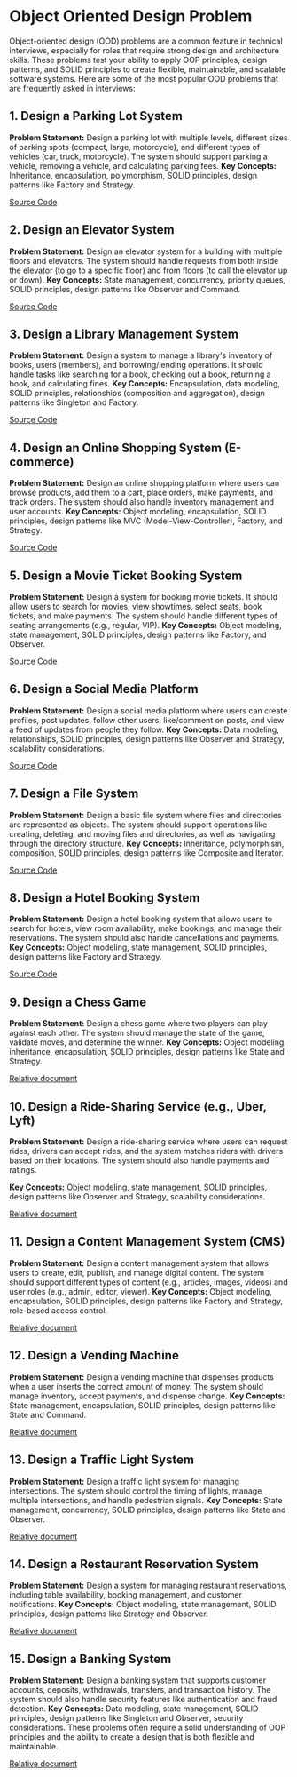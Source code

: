 # Object Oriented Design Problem

Object-oriented design (OOD) problems are a common feature in technical interviews, especially for roles that require strong design and architecture skills. These problems test your ability to apply OOP principles, design patterns, and SOLID principles to create flexible, maintainable, and scalable software systems. Here are some of the most popular OOD problems that are frequently asked in interviews:

## 1. Design a Parking Lot System

**Problem Statement:** Design a parking lot with multiple levels, different sizes of parking spots (compact, large, motorcycle), and different types of vehicles (car, truck, motorcycle). The system should support parking a vehicle, removing a vehicle, and calculating parking fees.
**Key Concepts:** Inheritance, encapsulation, polymorphism, SOLID principles, design patterns like Factory and Strategy.

[Source Code](/ParkingLot/README.md)

## 2. Design an Elevator System

**Problem Statement:** Design an elevator system for a building with multiple floors and elevators. The system should handle requests from both inside the elevator (to go to a specific floor) and from floors (to call the elevator up or down).
**Key Concepts:** State management, concurrency, priority queues, SOLID principles, design patterns like Observer and Command.

[Source Code](/ElevatorSystem/README.md)

## 3. Design a Library Management System

**Problem Statement:** Design a system to manage a library's inventory of books, users (members), and borrowing/lending operations. It should handle tasks like searching for a book, checking out a book, returning a book, and calculating fines.
**Key Concepts:** Encapsulation, data modeling, SOLID principles, relationships (composition and aggregation), design patterns like Singleton and Factory.

[Source Code](/LibraryManagementSystem/README.md)

## 4. Design an Online Shopping System (E-commerce)

**Problem Statement:** Design an online shopping platform where users can browse products, add them to a cart, place orders, make payments, and track orders. The system should also handle inventory management and user accounts.
**Key Concepts:** Object modeling, encapsulation, SOLID principles, design patterns like MVC (Model-View-Controller), Factory, and Strategy.

[Source Code](/OnlineShoppingSystem/README.md)

## 5. Design a Movie Ticket Booking System

**Problem Statement:** Design a system for booking movie tickets. It should allow users to search for movies, view showtimes, select seats, book tickets, and make payments. The system should handle different types of seating arrangements (e.g., regular, VIP).
**Key Concepts:** Object modeling, state management, SOLID principles, design patterns like Factory, and Observer.

[Source Code](/MovieTicketBookingSystem/README.md)

## 6. Design a Social Media Platform

**Problem Statement:** Design a social media platform where users can create profiles, post updates, follow other users, like/comment on posts, and view a feed of updates from people they follow.
**Key Concepts:** Data modeling, relationships, SOLID principles, design patterns like Observer and Strategy, scalability considerations.

[Source Code](/SocialMediaPlatform/README.md)

## 7. Design a File System

**Problem Statement:** Design a basic file system where files and directories are represented as objects. The system should support operations like creating, deleting, and moving files and directories, as well as navigating through the directory structure.
****Key Concepts:**** Inheritance, polymorphism, composition, SOLID principles, design patterns like Composite and Iterator.

[Source Code](/FileSystem/README.md)

## 8. Design a Hotel Booking System

**Problem Statement:** Design a hotel booking system that allows users to search for hotels, view room availability, make bookings, and manage their reservations. The system should also handle cancellations and payments.
**Key Concepts:** Object modeling, state management, SOLID principles, design patterns like Factory and Strategy.

[Source Code](/HotelBookingSystem/README.md)

## 9. Design a Chess Game

**Problem Statement:** Design a chess game where two players can play against each other. The system should manage the state of the game, validate moves, and determine the winner.
**Key Concepts:** Object modeling, inheritance, encapsulation, SOLID principles, design patterns like State and Strategy.

[Relative document](./Parkinglot/README.md)

## 10. Design a Ride-Sharing Service (e.g., Uber, Lyft)

**Problem Statement:** Design a ride-sharing service where users can request rides, drivers can accept rides, and the system matches riders with drivers based on their locations. The system should also handle payments and ratings.

**Key Concepts:** Object modeling, state management, SOLID principles, design patterns like Observer and Strategy, scalability considerations.

[Relative document](./Parkinglot/README.md)

## 11. Design a Content Management System (CMS)

**Problem Statement:** Design a content management system that allows users to create, edit, publish, and manage digital content. The system should support different types of content (e.g., articles, images, videos) and user roles (e.g., admin, editor, viewer).
**Key Concepts:** Object modeling, encapsulation, SOLID principles, design patterns like Factory and Strategy, role-based access control.

[Relative document](./Parkinglot/README.md)

## 12. Design a Vending Machine

**Problem Statement:** Design a vending machine that dispenses products when a user inserts the correct amount of money. The system should manage inventory, accept payments, and dispense change.
**Key Concepts:** State management, encapsulation, SOLID principles, design patterns like State and Command.

[Relative document](./Parkinglot/README.md)

## 13. Design a Traffic Light System

**Problem Statement:** Design a traffic light system for managing intersections. The system should control the timing of lights, manage multiple intersections, and handle pedestrian signals.
**Key Concepts:** State management, concurrency, SOLID principles, design patterns like State and Observer.

[Relative document](./Parkinglot/README.md)

## 14. Design a Restaurant Reservation System

**Problem Statement:** Design a system for managing restaurant reservations, including table availability, booking management, and customer notifications.
**Key Concepts:** Object modeling, state management, SOLID principles, design patterns like Strategy and Observer.

[Relative document](./Parkinglot/README.md)

## 15. Design a Banking System

**Problem Statement:** Design a banking system that supports customer accounts, deposits, withdrawals, transfers, and transaction history. The system should also handle security features like authentication and fraud detection.
**Key Concepts:** Data modeling, state management, SOLID principles, design patterns like Singleton and Observer, security considerations.
These problems often require a solid understanding of OOP principles and the ability to create a design that is both flexible and maintainable.

[Relative document](./Parkinglot/README.md)
